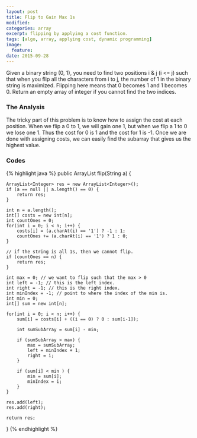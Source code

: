```yaml
---
layout: post
title: Flip to Gain Max 1s
modified:
categories: array
excerpt: flipping by applying a cost function.
tags: [algo, array, applying cost, dynamic programming]
image:
  feature:
date: 2015-09-28
---
```


Given a binary string (0, 1), you need to find two positions i & j (i <= j) such that when you flip all the characters from i to j, the number of 1 in the binary string is maximized. Flipping here means that 0 becomes 1 and 1 becomes 0. Return an empty array of integer if you cannot find the two indices.

### The Analysis
The tricky part of this problem is to know how to assign the cost at each position. When we flip a 0 to 1, we will gain one 1, but when we flip a 1 to 0 we lose one 1. Thus the cost for 0 is 1 and the cost for 1 is -1.
Once we are done with assigning costs, we can easily find the subarray that gives us the highest value.

### Codes
{% highlight java %}
public ArrayList<Integer> flip(String a) {
	
	ArrayList<Integer> res = new ArrayList<Integer>();
	if (a == null || a.length() == 0) {
		return res;
	}
	
	int n = a.length();
	int[] costs = new int[n];
	int countOnes = 0;
	for(int i = 0; i < n; i++) {
		costs[i] = (a.charAt(i) == '1') ? -1 : 1;
		countOnes += (a.charAt(i) == '1') ? 1 : 0;
	}
	
	// if the string is all 1s, then we cannot flip.
	if (countOnes == n) {
		return res;
	}
	
	int max = 0; // we want to flip such that the max > 0
	int left = -1; // this is the left index.
	int right = -1; // this is the right index.
	int minIndex = -1; // point to where the index of the min is.
	int min = 0;
	int[] sum = new int[n];
	
	for(int i = 0; i < n; i++) {
		sum[i] = costs[i] + ((i == 0) ? 0 : sum[i-1]);
		
		int sumSubArray = sum[i] - min;
		
		if (sumSubArray > max) {
			max = sumSubArray;
			left = minIndex + 1;
			right = i;
		}
		
		if (sum[i] < min ) {
			min = sum[i];
			minIndex = i;
		}
	}
	
	res.add(left);
	res.add(right);
	
	return res;
}
{% endhighlight %}